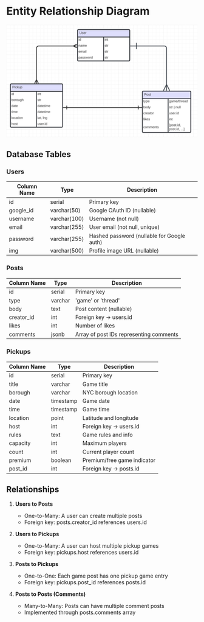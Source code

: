 # Entity Relationship Diagram

![PickupNYC Entity Relation Diagram](./pickupnyc_erd.png "ERD")

## Database Tables

### Users
| Column Name | Type | Description |
|-------------|------|-------------|
| id | serial | Primary key |
| google_id | varchar(50) | Google OAuth ID (nullable) |
| username | varchar(100) | Username (not null) |
| email | varchar(255) | User email (not null, unique) |
| password | varchar(255) | Hashed password (nullable for Google auth) |
| img | varchar(500) | Profile image URL (nullable) |

### Posts
| Column Name | Type | Description |
|-------------|------|-------------|
| id | serial | Primary key |
| type | varchar | 'game' or 'thread' |
| body | text | Post content (nullable) |
| creator_id | int | Foreign key -> users.id |
| likes | int | Number of likes |
| comments | jsonb | Array of post IDs representing comments |

### Pickups
| Column Name | Type | Description |
|-------------|------|-------------|
| id | serial | Primary key |
| title | varchar | Game title |
| borough | varchar | NYC borough location |
| date | timestamp | Game date |
| time | timestamp | Game time |
| location | point | Latitude and longitude |
| host | int | Foreign key -> users.id |
| rules | text | Game rules and info |
| capacity | int | Maximum players |
| count | int | Current player count |
| premium | boolean | Premium/free game indicator |
| post_id | int | Foreign key -> posts.id |

## Relationships

1. **Users to Posts**
   - One-to-Many: A user can create multiple posts
   - Foreign key: posts.creator_id references users.id

2. **Users to Pickups**
   - One-to-Many: A user can host multiple pickup games
   - Foreign key: pickups.host references users.id

3. **Posts to Pickups**
   - One-to-One: Each game post has one pickup game entry
   - Foreign key: pickups.post_id references posts.id

4. **Posts to Posts (Comments)**
   - Many-to-Many: Posts can have multiple comment posts
   - Implemented through posts.comments array

